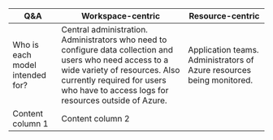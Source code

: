 Q&A | Workspace-centric | Resource-centric
------------ | ------------- | ------------
Who is each model intended for? | Central administration. Administrators who need to configure data collection and users who need access to a wide variety of resources. Also currently required for users who have to access logs for resources outside of Azure. | Application teams. Administrators of Azure resources being monitored.
Content column 1 | Content column 2
